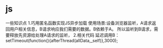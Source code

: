 # js
一些知识点
1.巧用匿名函数实现JS异步加载
使用场景:设备浏览器监听，A请求返回用户相关信息，B请求响应我们需要的数据。B依赖于A。
所以监听到B请求，需要释放先资源给处理A请求的监听，
2.相关代码
延迟调用B：setTimeout(function(){afterThread(allData,_self)},3000);

